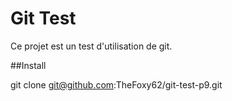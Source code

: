 # Git Test

Ce projet est un test d'utilisation de git.

##Install

   git clone git@github.com:TheFoxy62/git-test-p9.git
